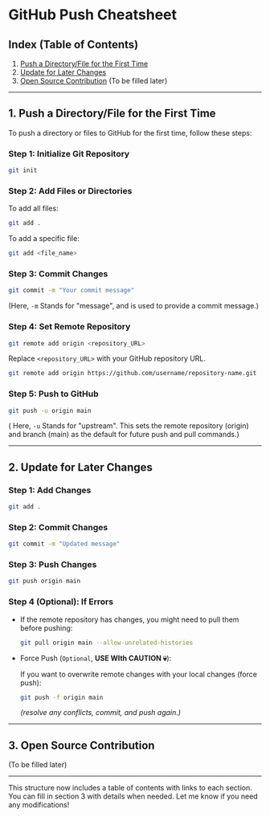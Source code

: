 # **GitHub Push Cheatsheet**

## **Index (Table of Contents)**

1. [Push a Directory/File for the First Time](#1-push-a-directoryfile-for-the-first-time)
2. [Update for Later Changes](#2-update-for-later-changes)
3. [Open Source Contribution](#3-open-source-contribution) (To be filled later)

---

## **1. Push a Directory/File for the First Time**

To push a directory or files to GitHub for the first time, follow these steps:

### **Step 1:** Initialize Git Repository

```bash
git init
```

### **Step 2:** Add Files or Directories

To add all files:

```bash
git add .
```

To add a specific file:

```bash
git add <file_name>
```

### **Step 3:** Commit Changes

```bash
git commit -m "Your commit message"
```

(Here, `-m` Stands for "message", and is used to provide a commit message.)

### **Step 4:** Set Remote Repository

```bash
git remote add origin <repository_URL>
```

Replace `<repository_URL>` with your GitHub repository URL.

```bash
git remote add origin https://github.com/username/repository-name.git
```

### **Step 5:** Push to GitHub

```bash
git push -u origin main
```

( Here, `-u` Stands for "upstream". This sets the remote repository (origin) and branch (main) as the default for future push and pull commands.)

---

## **2. Update for Later Changes**

### **Step 1:** Add Changes

```bash
git add .
```

### **Step 2:** Commit Changes

```bash
git commit -m "Updated message"
```

### **Step 3:** Push Changes

```bash
git push origin main
```

### **Step 4 (Optional):** If Errors

- If the remote repository has changes, you might need to pull them before pushing:

  ```bash
  git pull origin main --allow-unrelated-histories
  ```

- Force Push (`Optional`, **USE WIth CAUTION 💀**):

  If you want to overwrite remote changes with your local changes (force push):

  ```bash
  git push -f origin main
  ```

  *(resolve any conflicts, commit, and push again.)*

---

## **3. Open Source Contribution**

(To be filled later)

---

This structure now includes a table of contents with links to each section. You can fill in section 3 with details when needed. Let me know if you need any modifications!
